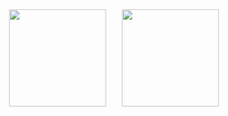 <!---
M3IJI3/M3IJI3 is a ✨ special ✨ repository because its `README.md` (this file) appears on your GitHub profile.
You can click the Preview link to take a look at your changes.
--->

<div align="center" class="dark">
<span>  </span>
<img height="170px" src="https://github-readme-stats.vercel.app/api?username=M3IJI3" /><span>  </span><img height="170px" src="https://github-readme-stats.vercel.app/api/top-langs/?username=M3IJI3&layout=compact&langs_count=8" />
<span>  </span>
</div>

